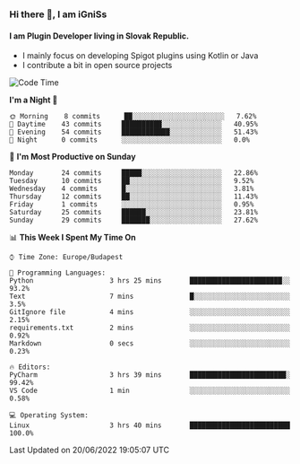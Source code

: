 ### Hi there 👋, I am iGniSs

#### I am Plugin Developer living in Slovak Republic.
- I mainly focus on developing Spigot plugins using Kotlin or Java
- I contribute a bit in open source projects

<!--START_SECTION:waka-->
![Code Time](http://img.shields.io/badge/Code%20Time-786%20hrs%2034%20mins-blue)

**I'm a Night 🦉** 

```text
🌞 Morning    8 commits      ██░░░░░░░░░░░░░░░░░░░░░░░   7.62% 
🌆 Daytime    43 commits     ██████████░░░░░░░░░░░░░░░   40.95% 
🌃 Evening    54 commits     ████████████░░░░░░░░░░░░░   51.43% 
🌙 Night      0 commits      ░░░░░░░░░░░░░░░░░░░░░░░░░   0.0%

```
📅 **I'm Most Productive on Sunday** 

```text
Monday       24 commits     █████░░░░░░░░░░░░░░░░░░░░   22.86% 
Tuesday      10 commits     ██░░░░░░░░░░░░░░░░░░░░░░░   9.52% 
Wednesday    4 commits      █░░░░░░░░░░░░░░░░░░░░░░░░   3.81% 
Thursday     12 commits     ██░░░░░░░░░░░░░░░░░░░░░░░   11.43% 
Friday       1 commits      ░░░░░░░░░░░░░░░░░░░░░░░░░   0.95% 
Saturday     25 commits     ██████░░░░░░░░░░░░░░░░░░░   23.81% 
Sunday       29 commits     ███████░░░░░░░░░░░░░░░░░░   27.62%

```


📊 **This Week I Spent My Time On** 

```text
⌚︎ Time Zone: Europe/Budapest

💬 Programming Languages: 
Python                   3 hrs 25 mins       ███████████████████████░░   93.2% 
Text                     7 mins              █░░░░░░░░░░░░░░░░░░░░░░░░   3.5% 
GitIgnore file           4 mins              ░░░░░░░░░░░░░░░░░░░░░░░░░   2.15% 
requirements.txt         2 mins              ░░░░░░░░░░░░░░░░░░░░░░░░░   0.92% 
Markdown                 0 secs              ░░░░░░░░░░░░░░░░░░░░░░░░░   0.23%

🔥 Editors: 
PyCharm                  3 hrs 39 mins       ████████████████████████░   99.42% 
VS Code                  1 min               ░░░░░░░░░░░░░░░░░░░░░░░░░   0.58%

💻 Operating System: 
Linux                    3 hrs 40 mins       █████████████████████████   100.0%

```


 Last Updated on 20/06/2022 19:05:07 UTC
<!--END_SECTION:waka-->